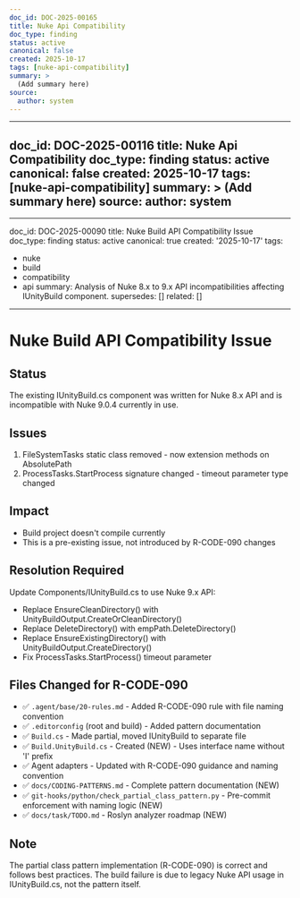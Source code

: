 ```yaml
---
doc_id: DOC-2025-00165
title: Nuke Api Compatibility
doc_type: finding
status: active
canonical: false
created: 2025-10-17
tags: [nuke-api-compatibility]
summary: >
  (Add summary here)
source:
  author: system
---
```

---
doc_id: DOC-2025-00116
title: Nuke Api Compatibility
doc_type: finding
status: active
canonical: false
created: 2025-10-17
tags: [nuke-api-compatibility]
summary: >
  (Add summary here)
source:
  author: system
---
---
doc_id: DOC-2025-00090
title: Nuke Build API Compatibility Issue
doc_type: finding
status: active
canonical: true
created: '2025-10-17'
tags:

- nuke
- build
- compatibility
- api
summary: Analysis of Nuke 8.x to 9.x API incompatibilities affecting IUnityBuild component.
supersedes: []
related: []

---

# Nuke Build API Compatibility Issue

## Status

The existing IUnityBuild.cs component was written for Nuke 8.x API and is incompatible with Nuke 9.0.4 currently in use.

## Issues

1. FileSystemTasks static class removed - now extension methods on AbsolutePath
2. ProcessTasks.StartProcess signature changed - timeout parameter type changed

## Impact

- Build project doesn't compile currently
- This is a pre-existing issue, not introduced by R-CODE-090 changes

## Resolution Required

Update Components/IUnityBuild.cs to use Nuke 9.x API:

- Replace EnsureCleanDirectory() with UnityBuildOutput.CreateOrCleanDirectory()
- Replace DeleteDirectory() with  empPath.DeleteDirectory()
- Replace EnsureExistingDirectory() with UnityBuildOutput.CreateDirectory()
- Fix ProcessTasks.StartProcess() timeout parameter

## Files Changed for R-CODE-090

- ✅ `.agent/base/20-rules.md` - Added R-CODE-090 rule with file naming convention
- ✅ `.editorconfig` (root and build) - Added pattern documentation
- ✅ `Build.cs` - Made partial, moved IUnityBuild to separate file
- ✅ `Build.UnityBuild.cs` - Created (NEW) - Uses interface name without 'I' prefix
- ✅ Agent adapters - Updated with R-CODE-090 guidance and naming convention
- ✅ `docs/CODING-PATTERNS.md` - Complete pattern documentation (NEW)
- ✅ `git-hooks/python/check_partial_class_pattern.py` - Pre-commit enforcement with naming logic (NEW)
- ✅ `docs/task/TODO.md` - Roslyn analyzer roadmap (NEW)

## Note

The partial class pattern implementation (R-CODE-090) is correct and follows best practices.
The build failure is due to legacy Nuke API usage in IUnityBuild.cs, not the pattern itself.
